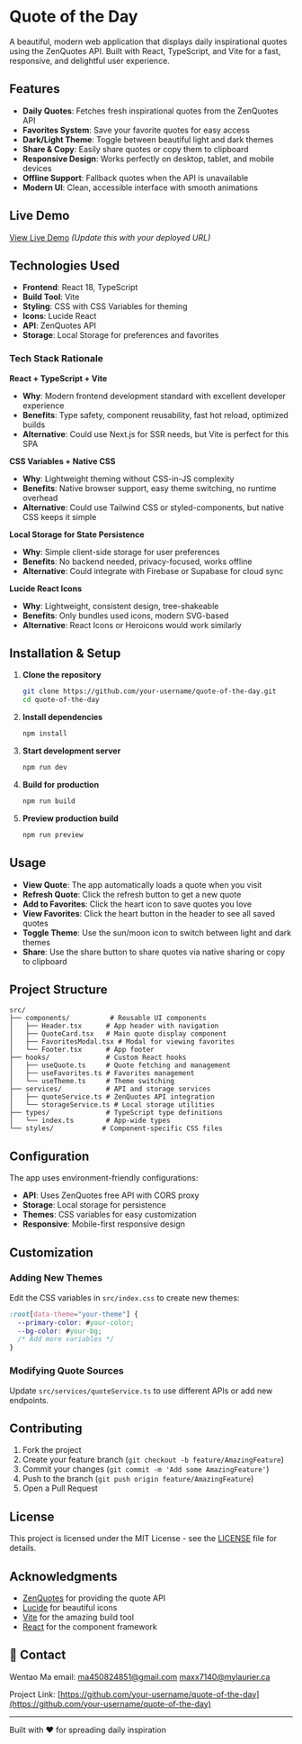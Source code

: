 # Quote of the Day 

A beautiful, modern web application that displays daily inspirational quotes using the ZenQuotes API. Built with React, TypeScript, and Vite for a fast, responsive, and delightful user experience.

## Features

- **Daily Quotes**: Fetches fresh inspirational quotes from the ZenQuotes API
- **Favorites System**: Save your favorite quotes for easy access
- **Dark/Light Theme**: Toggle between beautiful light and dark themes
- **Share & Copy**: Easily share quotes or copy them to clipboard
- **Responsive Design**: Works perfectly on desktop, tablet, and mobile devices
- **Offline Support**: Fallback quotes when the API is unavailable
- **Modern UI**: Clean, accessible interface with smooth animations

## Live Demo

[View Live Demo](https://your-demo-url.com) *(Update this with your deployed URL)*

## Technologies Used

- **Frontend**: React 18, TypeScript
- **Build Tool**: Vite
- **Styling**: CSS with CSS Variables for theming
- **Icons**: Lucide React
- **API**: ZenQuotes API
- **Storage**: Local Storage for preferences and favorites
### Tech Stack Rationale

**React + TypeScript + Vite**
- **Why**: Modern frontend development standard with excellent developer experience
- **Benefits**: Type safety, component reusability, fast hot reload, optimized builds
- **Alternative**: Could use Next.js for SSR needs, but Vite is perfect for this SPA

**CSS Variables + Native CSS**
- **Why**: Lightweight theming without CSS-in-JS complexity
- **Benefits**: Native browser support, easy theme switching, no runtime overhead
- **Alternative**: Could use Tailwind CSS or styled-components, but native CSS keeps it simple

**Local Storage for State Persistence**
- **Why**: Simple client-side storage for user preferences
- **Benefits**: No backend needed, privacy-focused, works offline
- **Alternative**: Could integrate with Firebase or Supabase for cloud sync

**Lucide React Icons**
- **Why**: Lightweight, consistent design, tree-shakeable
- **Benefits**: Only bundles used icons, modern SVG-based
- **Alternative**: React Icons or Heroicons would work similarly
## Installation & Setup

1. **Clone the repository**
   ```bash
   git clone https://github.com/your-username/quote-of-the-day.git
   cd quote-of-the-day
   ```

2. **Install dependencies**
   ```bash
   npm install
   ```

3. **Start development server**
   ```bash
   npm run dev
   ```

4. **Build for production**
   ```bash
   npm run build
   ```

5. **Preview production build**
   ```bash
   npm run preview
   ```

## Usage

- **View Quote**: The app automatically loads a quote when you visit
- **Refresh Quote**: Click the refresh button to get a new quote
- **Add to Favorites**: Click the heart icon to save quotes you love
- **View Favorites**: Click the heart button in the header to see all saved quotes
- **Toggle Theme**: Use the sun/moon icon to switch between light and dark themes
- **Share**: Use the share button to share quotes via native sharing or copy to clipboard

## Project Structure

```
src/
├── components/          # Reusable UI components
│   ├── Header.tsx      # App header with navigation
│   ├── QuoteCard.tsx   # Main quote display component
│   ├── FavoritesModal.tsx # Modal for viewing favorites
│   └── Footer.tsx      # App footer
├── hooks/              # Custom React hooks
│   ├── useQuote.ts     # Quote fetching and management
│   ├── useFavorites.ts # Favorites management
│   └── useTheme.ts     # Theme switching
├── services/           # API and storage services
│   ├── quoteService.ts # ZenQuotes API integration
│   └── storageService.ts # Local storage utilities
├── types/              # TypeScript type definitions
│   └── index.ts        # App-wide types
└── styles/            # Component-specific CSS files
```

## Configuration

The app uses environment-friendly configurations:

- **API**: Uses ZenQuotes free API with CORS proxy
- **Storage**: Local storage for persistence
- **Themes**: CSS variables for easy customization
- **Responsive**: Mobile-first responsive design

## Customization

### Adding New Themes
Edit the CSS variables in `src/index.css` to create new themes:

```css
:root[data-theme="your-theme"] {
  --primary-color: #your-color;
  --bg-color: #your-bg;
  /* Add more variables */
}
```

### Modifying Quote Sources
Update `src/services/quoteService.ts` to use different APIs or add new endpoints.

## Contributing

1. Fork the project
2. Create your feature branch (`git checkout -b feature/AmazingFeature`)
3. Commit your changes (`git commit -m 'Add some AmazingFeature'`)
4. Push to the branch (`git push origin feature/AmazingFeature`)
5. Open a Pull Request

## License

This project is licensed under the MIT License - see the [LICENSE](LICENSE) file for details.

## Acknowledgments

- [ZenQuotes](https://zenquotes.io) for providing the quote API
- [Lucide](https://lucide.dev) for beautiful icons
- [Vite](https://vitejs.dev) for the amazing build tool
- [React](https://reactjs.org) for the component framework

## 📧 Contact

Wentao Ma 
email: ma450824851@gmail.com
       maxx7140@mylaurier.ca

Project Link: [https://github.com/your-username/quote-of-the-day](https://github.com/your-username/quote-of-the-day)

---

Built with ❤️ for spreading daily inspiration
